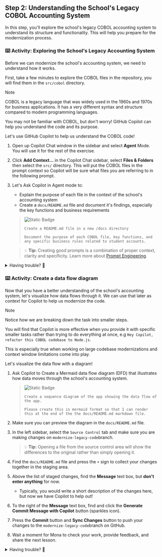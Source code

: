 ## Step 2: Understanding the School's Legacy COBOL Accounting System

In this step, you'll explore the school's legacy COBOL accounting system to understand its structure and functionality. This will help you prepare for the modernization process.

### ⌨️ Activity: Exploring the School's Legacy Accounting System

Before we can modernize the school's accounting system, we need to understand how it works.

First, take a few minutes to explore the COBOL files in the repository, you will find them in the `src/cobol` directory.

>[!NOTE]
> COBOL is a legacy language that was widely used in the 1960s and 1970s for business applications. It has a very different syntax and structure compared to modern programming languages.
>
> You may not be familiar with COBOL, but don't worry! GitHub Copilot can help you understand the code and its purpose.


Let's use GitHub Copilot to help us understand the COBOL code!
1. Open up Copilot Chat window in the sidebar and select **Agent** Mode. You will use it for the rest of the exercise.
1. Click **Add Context...** in the Copilot Chat sidebar, select **Files & Folders** then select the `src/` directory. This will put the COBOL files in the prompt context so Copilot will be sure what files you are referring to in the following prompt.

1. Let's Ask Copilot in Agent mode to:
   - Explain the purpose of each file in the context of the school's accounting system
   - Create a `docs/README.md` file and document it's findings, especially the key functions and business requirements

   > ![Static Badge](https://img.shields.io/badge/-Prompt-text?style=social&logo=github%20copilot)
   >
   > ```prompt
   > Create a README.md file in a new /docs directory
   >
   > Document the purpose of each COBOL file, key functions, and any specific business rules related to student accounts.
   > ```

   > 💡 **Tip:** Creating good prompts is a combination of proper context, clarity and specificity. Learn more about [Prompt Engineering](https://docs.github.com/en/copilot/concepts/prompt-engineering-for-copilot-chat).


<details>
<summary>Having trouble? 🤷</summary><br/>

- COBOL is a column-sensitive language. The code is organized in divisions (IDENTIFICATION, DATA, PROCEDURE) and sections.
- The `main.cob` file handles the user interface and menu options (view student balance, process payment, record purchase, exit)
- The `operations.cob` file contains the logic for different student account operations
- The `data.cob` file manages the storage of student account balances

</details>

### ⌨️ Activity: Create a data flow diagram

Now that you have a better understanding of the school's accounting system, let's visualize how data flows through it. We can use that later as context for Copilot to help us modernize the code.

>[!NOTE]
> Notice how we are breaking down the task into smaller steps.
>
> You will find that Copilot is more effective when you provide it with specific smaller tasks rather than trying to do everything at once, e.g `Hey Copilot, refactor this COBOL codebase to Node.js`.
>
> This is especially true when working on large codebase modernizations and context window limitations come into play.

Let's visualize the data flow with a diagram!

1. Ask Copilot to Create a Mermaid data flow diagram (DFD) that illustrates how data moves through the school's accounting system.

   > ![Static Badge](https://img.shields.io/badge/-Prompt-text?style=social&logo=github%20copilot)
   >
   > ```prompt
   > Create a sequence diagram of the app showing the data flow of the app.
   >
   > Please create this in mermaid format so that I can render this at the end of the the docs/README.md markdown file.
   > ```

1. Make sure you can preview the diagram in the `docs/README.md` file.

1. In the left sidebar, select the `Source Control` tab and make sure you are making changes on `modernize-legacy-code`branch.

   > 💡 **Tip:** Opening a file from the source control area will show the differences to the original rather than simply opening it.

1. Find the `docs/README.md` file and press the `+` sign to collect your changes together in the staging area.

1. Above the list of staged changes, find the **Message** text box, but **don't enter anything** for now.

   - Typically, you would write a short description of the changes here, but now we have Copilot to help out!

1. To the right of the **Message** text box, find and click the **Generate Commit Message with Copilot** button (sparkles icon).

1. Press the **Commit** button and **Sync Changes** button to push your changes to the `modernize-legacy-code`branch on GitHub.

1. Wait a moment for Mona to check your work, provide feedback, and share the next lesson.

<details>
<summary>Having trouble? 🤷</summary><br/>

If you don't get feedback, here are some things to check:

- Make sure your pushed the `docs/README.md` file changes to the branch `modernize-legacy-code`.

</details>
